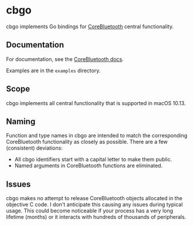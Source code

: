 # cbgo

cbgo implements Go bindings for [CoreBluetooth](https://developer.apple.com/documentation/corebluetooth?language=objc) central functionality.

## Documentation

For documentation, see the [CoreBluetooth docs](https://developer.apple.com/documentation/corebluetooth?language=objc).

Examples are in the `examples` directory.

## Scope

cbgo implements all central functionality that is supported in macOS 10.13.

## Naming

Function and type names in cbgo are intended to match the corresponding CoreBluetooth functionality as closely as possible.  There are a few (consistent) deviations:

* All cbgo identifiers start with a capital letter to make them public.
* Named arguments in CoreBluetooth functions are eliminated.

## Issues

cbgo makes no attempt to release CoreBluetooth objects allocated in the objective C code.  I don't anticipate this causing any issues during typical usage.  This could become noticeable if your process has a very long lifetime (months) or it interacts with hundreds of thousands of peripherals.
